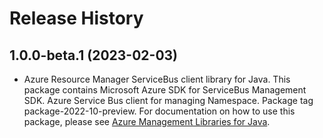 # Release History

## 1.0.0-beta.1 (2023-02-03)

- Azure Resource Manager ServiceBus client library for Java. This package contains Microsoft Azure SDK for ServiceBus Management SDK. Azure Service Bus client for managing Namespace. Package tag package-2022-10-preview. For documentation on how to use this package, please see [Azure Management Libraries for Java](https://aka.ms/azsdk/java/mgmt).
